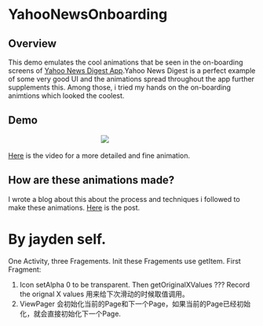 # YahooNewsOnboarding
    
## Overview
This demo emulates the cool animations that be seen in the on-boarding screens of [Yahoo News Digest App](https://play.google.com/store/apps/details?id=com.yahoo.mobile.client.android.atom).Yahoo News Digest
is a perfect example of some very good UI and the animations spread throughout the app further supplements this.
Among those, i tried my hands on the on-boarding animtions which looked the coolest.

## Demo
&nbsp; &nbsp; &nbsp; &nbsp; &nbsp; &nbsp; &nbsp; &nbsp; &nbsp; &nbsp; &nbsp; &nbsp; &nbsp; &nbsp; &nbsp; &nbsp; &nbsp; &nbsp; &nbsp; &nbsp; &nbsp; &nbsp; &nbsp; &nbsp; ![](https://s3-us-west-2.amazonaws.com/helptestbucket/yahoo-news-demo.gif)

[Here](https://www.youtube.com/watch?v=L8U1ykwiHm8) is the video for a more detailed and fine animation.

## How are these animations made?
I wrote a blog about this about the process and techniques i followed to make these animations. [Here](http://rahulrj.github.io/android/yahoo-animation/) is the post.


# By jayden self.
One Activity, three Fragements.  Init these Fragements use getItem.
First Fragment:
  1. Icon setAlpha 0 to be transparent. Then 
getOriginalXValues ???  Record the orignal X values 用来给下次滑动的时候取值调用。
  2. ViewPager 会初始化当前的Page和下一个Page，如果当前的Page已经初始化，就会直接初始化下一个Page.
